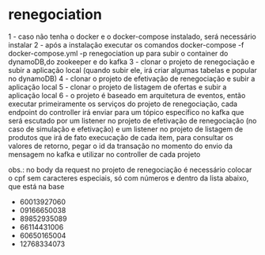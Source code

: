 # renegociation
1 - caso não tenha o docker e o docker-compose instalado, será necessário instalar
2 - após a instalação executar os comandos docker-compose -f docker-compose.yml -p renegociation up para subir o container do dynamoDB,do zookeeper e do kafka
3 - clonar o projeto de renegociação e subir a aplicação local (quando subir ele, irá criar algumas tabelas e popular no dynamoDB)
4 - clonar o projeto de efetivação de renegociação e subir a aplicação local
5 - clonar o projeto de listagem de ofertas e subir a aplicação local
6 - o projeto é baseado em arquitetura de eventos, então executar primeiramente os serviços do projeto de renegociação, cada endpoint do controller
irá enviar para um tópico específico no kafka que será escutado por um listener no projeto de efetivação de renegociação (no caso de simulação e efetivação)
e um listener no projeto de listagem de produtos que irá de fato execucação de cada item, para consultar os valores de retorno, pegar o id da transação no momento
do envio da mensagem no kafka e utilizar no controller de cada projeto

obs.: no body da request no projeto de renegociação é necessário colocar o cpf sem caracteres especiais, só com números e dentro da lista abaixo, que está
na base
- 60013927060
- 09166650038
- 89852935089
- 66114431006
- 60650165004
- 12768334073

